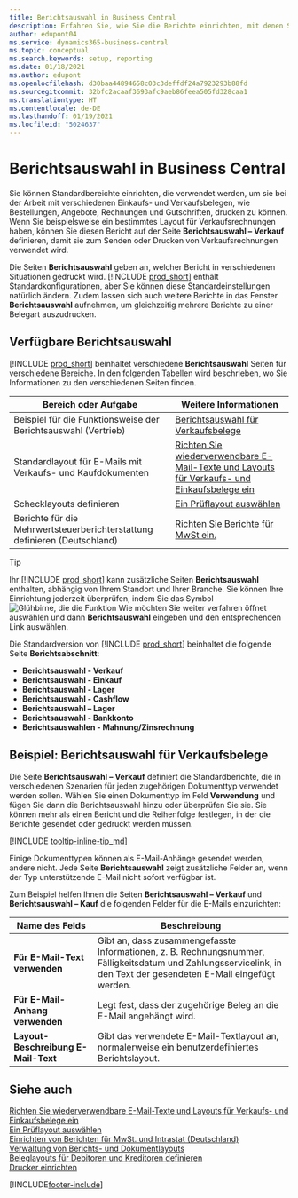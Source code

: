 ```yaml
---
title: Berichtsauswahl in Business Central
description: Erfahren Sie, wie Sie die Berichte einrichten, mit denen Sie verschiedene Arten von Dokumenten in Business Central drucken.
author: edupont04
ms.service: dynamics365-business-central
ms.topic: conceptual
ms.search.keywords: setup, reporting
ms.date: 01/18/2021
ms.author: edupont
ms.openlocfilehash: d30baa44894658c03c3deffdf24a7923293b88fd
ms.sourcegitcommit: 32bfc2acaaf3693afc9aeb86feea505fd328caa1
ms.translationtype: HT
ms.contentlocale: de-DE
ms.lasthandoff: 01/19/2021
ms.locfileid: "5024637"
---
```

# <a name="report-selection-in-business-central"></a>Berichtsauswahl in Business Central

Sie können Standardbereichte einrichten, die verwendet werden, um sie bei der Arbeit mit verschiedenen Einkaufs- und Verkaufsbelegen, wie Bestellungen, Angebote, Rechnungen und Gutschriften, drucken zu können. Wenn Sie beispielsweise ein bestimmtes Layout für Verkaufsrechnungen haben, können Sie diesen Bericht auf der Seite **Berichtsauswahl – Verkauf** definieren, damit sie zum Senden oder Drucken von Verkaufsrechnungen verwendet wird.  

Die Seiten **Berichtsauswahl** geben an, welcher Bericht in verschiedenen Situationen gedruckt wird. [!INCLUDE [prod_short](includes/prod_short.md)] enthält Standardkonfigurationen, aber Sie können diese Standardeinstellungen natürlich ändern. Zudem lassen sich auch weitere Berichte in das Fenster **Berichtsauswahl** aufnehmen, um gleichzeitig mehrere Berichte zu einer Belegart auszudrucken.  

## <a name="available-report-selections"></a>Verfügbare Berichtsauswahl

[!INCLUDE [prod_short](includes/prod_short.md)] beinhaltet verschiedene **Berichtsauswahl** Seiten für verschiedene Bereiche. In den folgenden Tabellen wird beschrieben, wo Sie Informationen zu den verschiedenen Seiten finden.  

|Bereich oder Aufgabe  |Weitere Informationen|
|--------------|----------|
|Beispiel für die Funktionsweise der Berichtsauswahl (Vertrieb)|[Berichtsauswahl für Verkaufsbelege](#example-report-selection-for-sales-documents)|
|Standardlayout für E-Mails mit Verkaufs- und Kaufdokumenten  |[Richten Sie wiederverwendbare E-Mail-Texte und Layouts für Verkaufs- und Einkaufsbelege ein](admin-how-setup-email.md#set-up-reusable-email-texts-and-layouts-for-sales-and-purchase-documents) |
|Schecklayouts definieren     |[Ein Prüflayout auswählen](finance-how-define-check-layouts.md) |
|Berichte für die Mehrwertsteuerberichterstattung definieren (Deutschland)|[Richten Sie Berichte für MwSt ein.](LocalFunctionality/Germany/how-to-set-up-reports-for-vat-and-intrastat.md) |

> [!TIP]
> Ihr [!INCLUDE [prod_short](includes/prod_short.md)] kann zusätzliche Seiten **Berichtsauswahl** enthalten, abhängig von Ihrem Standort und Ihrer Branche. Sie können Ihre Einrichtung jederzeit überprüfen, indem Sie das Symbol ![Glühbirne, die die Funktion Wie möchten Sie weiter verfahren öffnet](media/ui-search/search_small.png "Was möchten Sie tun") auswählen und dann **Berichtsauswahl** eingeben und den entsprechenden Link auswählen.

Die Standardversion von [!INCLUDE [prod_short](includes/prod_short.md)] beinhaltet die folgende Seite **Berichtsabschnitt**:

* **Berichtsauswahl - Verkauf**  
* **Berichtsauswahl - Einkauf**  
* **Berichtsauswahl - Lager**  
* **Berichtsauswahl - Cashflow**  
* **Berichtsauswahl – Lager**  
* **Berichtsauswahl - Bankkonto**  
* **Berichtsauswahlen - Mahnung/Zinsrechnung**  

## <a name="example-report-selection-for-sales-documents"></a>Beispiel: Berichtsauswahl für Verkaufsbelege

Die Seite **Berichtsauswahl – Verkauf** definiert die Standardberichte, die in verschiedenen Szenarien für jeden zugehörigen Dokumenttyp verwendet werden sollen. Wählen Sie einen Dokumenttyp im Feld **Verwendung** und fügen Sie dann die Berichtsauswahl hinzu oder überprüfen Sie sie. Sie können mehr als einen Bericht und die Reihenfolge festlegen, in der die Berichte gesendet oder gedruckt werden müssen.  

[!INCLUDE [tooltip-inline-tip_md](includes/tooltip-inline-tip_md.md)]

Einige Dokumenttypen können als E-Mail-Anhänge gesendet werden, andere nicht. Jede Seite **Berichtsauswahl** zeigt zusätzliche Felder an, wenn der Typ unterstützende E-Mail nicht sofort verfügbar ist.  

Zum Beispiel helfen Ihnen die Seiten **Berichtsauswahl – Verkauf** und **Berichtsauswahl – Kauf** die folgenden Felder für die E-Mails einzurichten:

|Name des Felds |Beschreibung  |
|-----------|-------------|
|**Für E-Mail-Text verwenden**| Gibt an, dass zusammengefasste Informationen, z. B. Rechnungsnummer, Fälligkeitsdatum und Zahlungsservicelink, in den Text der gesendeten E-Mail eingefügt werden.        |
|**Für E-Mail-Anhang verwenden**| Legt fest, dass der zugehörige Beleg an die E-Mail angehängt wird.|
|**Layout-Beschreibung E-Mail-Text**|Gibt das verwendete E-Mail-Textlayout an, normalerweise ein benutzerdefiniertes Berichtslayout. |

## <a name="see-also"></a>Siehe auch

[Richten Sie wiederverwendbare E-Mail-Texte und Layouts für Verkaufs- und Einkaufsbelege ein](admin-how-setup-email.md#set-up-reusable-email-texts-and-layouts-for-sales-and-purchase-documents)  
[Ein Prüflayout auswählen](finance-how-define-check-layouts.md)  
[Einrichten von Berichten für MwSt. und Intrastat (Deutschland)](LocalFunctionality/Germany/how-to-set-up-reports-for-vat-and-intrastat.md)  
[Verwaltung von Berichts- und Dokumentlayouts](ui-manage-report-layouts.md)  
[Beleglayouts für Debitoren und Kreditoren definieren](ui-define-customer-vendor-document-layouts.md)  
[Drucker einrichten](ui-specify-printer-selection-reports.md)  


[!INCLUDE[footer-include](includes/footer-banner.md)]